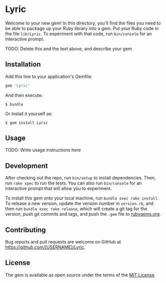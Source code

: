 # Lyric

Welcome to your new gem! In this directory, you'll find the files you need to be able to package up your Ruby library into a gem. Put your Ruby code in the file `lib/Lyric`. To experiment with that code, run `bin/console` for an interactive prompt.

TODO: Delete this and the text above, and describe your gem

## Installation

Add this line to your application's Gemfile:

```ruby
gem 'Lyric'
```

And then execute:

    $ bundle

Or install it yourself as:

    $ gem install Lyric

## Usage

TODO: Write usage instructions here

## Development

After checking out the repo, run `bin/setup` to install dependencies. Then, run `rake spec` to run the tests. You can also run `bin/console` for an interactive prompt that will allow you to experiment.

To install this gem onto your local machine, run `bundle exec rake install`. To release a new version, update the version number in `version.rb`, and then run `bundle exec rake release`, which will create a git tag for the version, push git commits and tags, and push the `.gem` file to [rubygems.org](https://rubygems.org).

## Contributing

Bug reports and pull requests are welcome on GitHub at https://github.com/[USERNAME]/Lyric.


## License

The gem is available as open source under the terms of the [MIT License](http://opensource.org/licenses/MIT).

